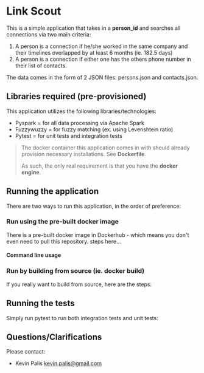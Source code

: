 # Link Scout #

This is a simple application that takes in a **person_id** and searches all connections via two main criteria:

1. A person is a connection if he/she worked in the same company and their timelines overlapped by at least 6 months (ie. 182.5 days)
2. A person is a connection if either one has the others phone number in their list of contacts.

The data comes in the form of 2 JSON files: persons.json and contacts.json.

## Libraries required (pre-provisioned)

This application utilizes the following libraries/technologies:

- Pyspark = for all data processing via Apache Spark 
- Fuzzywuzzy = for fuzzy matching (ex. using Levenshtein ratio)
- Pytest = for unit tests and integration tests

> The docker container this application comes in with should already provision necessary installations. See **Dockerfile**.
>
> As such, the only real requirement is that you have the **docker engine**.

## Running the application

There are two ways to run this application, in the order of preference:

### Run using the pre-built docker image

There is a pre-built docker image in Dockerhub - which means you don't even need to pull this repository.
steps here...

#### Command line usage

### Run by building from source (ie. docker build)

If you really want to build from source, here are the steps:

## Running the tests

Simply run pytest to run both integration tests and unit tests:

## Questions/Clarifications ###
Please contact:
* Kevin Palis <kevin.palis@gmail.com>